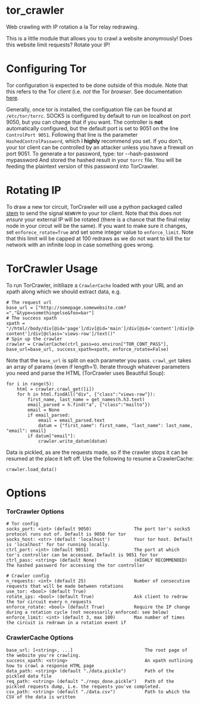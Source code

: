 # tor_crawler
Web crawling with IP rotation a la Tor relay redrawing.

This is a little module that allows you to crawl a website anonymously! Does this website limit requests? Rotate your IP! 

# Configuring Tor
Tor configuration is expected to be done outside of this module. Note that this refers to the Tor *client* (i.e. *not* the Tor *browser*. See documentation [here](https://www.torproject.org/docs/documentation.html.en).

Generally, once tor is installed, the configuation file can be found at `/etc/tor/torrc`. SOCKS is configured by default to run on localhost on port 9050, but you can change that if you want. The controller is **not** automatically configured, but the default port is set to 9051 on the line `ControlPort 9051`. Following that line is the parameter `HashedControlPassword`, which I **highly** recommend you set. If you don't, your tor client can be controlled by an attacker unless you have a firewall on port 9051. To generate a tor password, type:
    tor --hash-password mypassword
And stored the hashed result in your `torrc` file. You will be feeding the plaintext version of this password into TorCrawler.

# Rotating IP
To draw a new tor circuit, TorCrawler will use a python packaged called [stem](https://stem.torproject.org/) to send the signal `NEWNYM` to your tor client. Note that this does not *ensure* your external IP will be rotated (there is a chance that the final relay node in your circut will be the same). If you want to make sure it changes, set `enforece_rotate=True` and set some integer value to `enforce_limit`. Note that this limit will be capped at 100 redraws as we do not want to kill the tor network with an infinite loop in case something goes wrong. 


# TorCrawler Usage

To run TorCrawler, initiliaze a `CrawlerCache` loaded with your URL and an xpath along which we should extract data, e.g.

    # The request url
    base_url = ["http://somepage.somewebsite.com?=","&type=somethingelse&foo=bar"]
    # The success xpath
    xpath = "//html//body/div[@id='page']/div[@id='main']/div[@id='content']/div[@class='view']/div[@class='view-content']/div[@class='views-row']/text()"
    # Spin up the crawler
    crawler = CrawlerCache(ctrl_pass=os.environ["TOR_CONT_PASS"], base_url=base_url, success_xpath=xpath, enforce_rotate=False)

Note that the `base_url` is split on each parameter you pass. `crawl_get` takes an array of params (even if length=1). Iterate through whatever parameters you need and parse the HTML (TorCrawler uses Beautiful Soup):

    for i in range(5):
        html = crawler.crawl_get([i])
        for h in html.findAll("div", {"class":"views-row"}):
            first_name, last_name = get_names(h.h3.text)
            email_parsed = h.find("a", {"class":"mailto"})
            email = None
            if email_parsed:
                email = email_parsed.text
                datum = {"first_name": first_name, "last_name": last_name, "email": email}
            if datum["email"]:
                crawler.write_datum(datum)

Data is pickled, as are the requests made, so if the crawler stops it can be resumed at the place it left off. Use the following to resume a CrawlerCache:

    crawler.load_data()
    
# Options

### TorCrawler Options
  
    # Tor config
    socks_port: <int> (default 9050)                The port tor's socks5 protocol runs out of. Default is 9050 for tor
    socks_host: <str> (default 'localhost')         Your tor host. Default is 'localhost' for tor running locally.
    ctrl_port: <int> (default 9051)                 The port at which tor's controller can be accessed. Default is 9051 for tor
    ctrl_pass: <string> (default None)              (HIGHLY RECOMMENDED) The hashed password for accessing the tor controller
    
    # Crawler config
    n_requests: <int> (default 25)                  Number of consecutive requests that will be made between rotations
    use_tor: <bool> (default True)
    rotate_ips: <bool> (default True)               Ask client to redraw the tor circuit every n_requests
    enforce_rotate: <bool> (default True)           Require the IP change during a rotation cycle (not necessarily enforced: see below)
    enforce_limit: <int> (default 3, max 100)       Max number of times the circuit is redrawn in a rotation event if 

### CrawlerCache Options
    base_url: [<string>, ...]                           The root page of the website you're crawling.
    success_xpath: <string>                             An xpath outlining how to crawl a response HTML page
    data_path: <string> (default "./data.pickle")       Path of the pickled data file
    req_path: <string> (default "./reqs_done.pickle")   Path of the pickled requests dump, i.e. the requests you've completed.
    csv_path: <string> (default "./data.csv")           Path to which the CSV of the data is written
